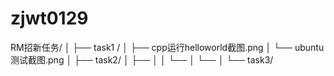 # zjwt0129
RM招新任务/
│
├── task1 /
│   ├── cpp运行helloworld截图.png
│   └── ubuntu测试截图.png
│
├── task2/
│   ├── 
│   │   └── 
│   └── 
│
└── task3/
